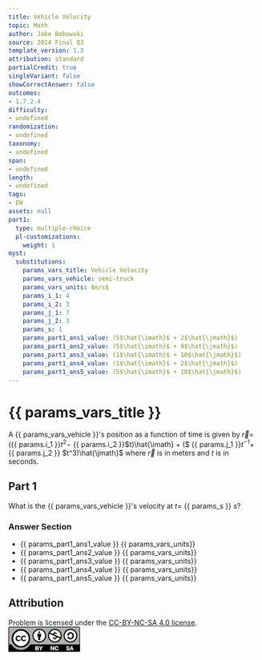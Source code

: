 ```yaml
---
title: Vehicle Velocity
topic: Math
author: Jake Bobowski
source: 2014 Final Q3
template_version: 1.3
attribution: standard
partialCredit: true
singleVariant: false
showCorrectAnswer: false
outcomes:
- 1.7.2.4
difficulty:
- undefined
randomization:
- undefined
taxonomy:
- undefined
span:
- undefined
length:
- undefined
tags:
- EW
assets: null
part1:
  type: multiple-choice
  pl-customizations:
    weight: 1
myst:
  substitutions:
    params_vars_title: Vehicle Velocity
    params_vars_vehicle: semi-truck
    params_vars_units: $m/s$
    params_i_1: 4
    params_i_2: 3
    params_j_1: 7
    params_j_2: 3
    params_s: 1
    params_part1_ans1_value: (5$\hat{\imath}$ + 2$\hat{\jmath}$)
    params_part1_ans2_value: (5$\hat{\imath}$ + 9$\hat{\jmath}$)
    params_part1_ans3_value: (1$\hat{\imath}$ + 10$\hat{\jmath}$)
    params_part1_ans4_value: (1$\hat{\imath}$ + 2$\hat{\jmath}$)
    params_part1_ans5_value: (5$\hat{\imath}$ + 10$\hat{\jmath}$)
---
```

# {{ params_vars_title }}
A {{ params_vars_vehicle }}'s position as a function of time is given by $\vec{r} =$ ({{ params.i_1 }}$t^2 -$ {{ params.i_2 }}$t)\hat{\imath} + ($ {{ params.j_1 }}$t^{-1}+$ {{ params.j_2 }} $t^3)\hat{\jmath}$ where $\vec{r}$ is in meters and $t$ is in seconds.

## Part 1

What is the {{ params_vars_vehicle }}'s velocity at $t=$ {{ params_s }} $s$?

### Answer Section

- {{ params_part1_ans1_value }} {{ params_vars_units}}
- {{ params_part1_ans2_value }} {{ params_vars_units}}
- {{ params_part1_ans3_value }} {{ params_vars_units}}
- {{ params_part1_ans4_value }} {{ params_vars_units}}
- {{ params_part1_ans5_value }} {{ params_vars_units}}

## Attribution

Problem is licensed under the [CC-BY-NC-SA 4.0 license](https://creativecommons.org/licenses/by-nc-sa/4.0/).<br> ![The Creative Commons 4.0 license requiring attribution-BY, non-commercial-NC, and share-alike-SA license.](https://raw.githubusercontent.com/firasm/bits/master/by-nc-sa.png)